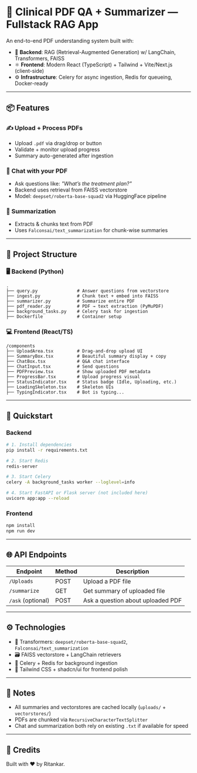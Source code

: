 # 🧠 Clinical PDF QA + Summarizer — Fullstack RAG App

An end-to-end PDF understanding system built with:

- 🧠 **Backend**: RAG (Retrieval-Augmented Generation) w/ LangChain, Transformers, FAISS
- ⚛️ **Frontend**: Modern React (TypeScript) + Tailwind + Vite/Next.js (client-side)
- ⚙️ **Infrastructure**: Celery for async ingestion, Redis for queueing, Docker-ready

---

## 📦 Features

### ✍️ Upload + Process PDFs
- Upload `.pdf` via drag/drop or button
- Validate + monitor upload progress
- Summary auto-generated after ingestion

### 💬 Chat with your PDF
- Ask questions like: *"What’s the treatment plan?"*
- Backend uses retrieval from FAISS vectorstore
- Model: `deepset/roberta-base-squad2` via HuggingFace pipeline

### 🧾 Summarization
- Extracts & chunks text from PDF
- Uses `Falconsai/text_summarization` for chunk-wise summaries

---

## 🧱 Project Structure

### 🖥 Backend (Python)

```
.
├── query.py               # Answer questions from vectorstore
├── ingest.py              # Chunk text + embed into FAISS
├── summarizer.py          # Summarize entire PDF
├── pdf_reader.py          # PDF → text extraction (PyMuPDF)
├── background_tasks.py    # Celery task for ingestion
├── Dockerfile             # Container setup
```

### 💻 Frontend (React/TS)

```
/components
├── UploadArea.tsx         # Drag-and-drop upload UI
├── SummaryBox.tsx         # Beautiful summary display + copy
├── ChatBox.tsx            # Q&A chat interface
├── ChatInput.tsx          # Send questions
├── PDFPreview.tsx         # Show uploaded PDF metadata
├── ProgressBar.tsx        # Upload progress visual
├── StatusIndicator.tsx    # Status badge (Idle, Uploading, etc.)
├── LoadingSkeleton.tsx    # Skeleton UIs
├── TypingIndicator.tsx    # Bot is typing...
```

---

## 🚀 Quickstart

### Backend

```bash
# 1. Install dependencies
pip install -r requirements.txt

# 2. Start Redis
redis-server

# 3. Start Celery
celery -A background_tasks worker --loglevel=info

# 4. Start FastAPI or Flask server (not included here)
uvicorn app:app --reload
```

### Frontend

```bash
npm install
npm run dev
```

---

## 🌐 API Endpoints

| Endpoint          | Method | Description                          |
|------------------|--------|--------------------------------------|
| `/Uploads`        | POST   | Upload a PDF file                    |
| `/summarize`      | GET    | Get summary of uploaded file         |
| `/ask` (optional) | POST   | Ask a question about uploaded PDF    |

---

## ⚙️ Technologies

- 🧠 Transformers: `deepset/roberta-base-squad2`, `Falconsai/text_summarization`
- 🗃️ FAISS vectorstore + LangChain retrievers
- 🐇 Celery + Redis for background ingestion
- 🧩 Tailwind CSS + shadcn/ui for frontend polish

---

## 📌 Notes

- All summaries and vectorstores are cached locally (`uploads/` + `vectorstores/`)
- PDFs are chunked via `RecursiveCharacterTextSplitter`
- Chat and summarization both rely on existing `.txt` if available for speed

---

## 🙌 Credits

Built with ❤️ by Ritankar.

